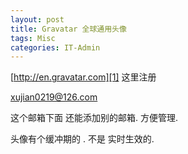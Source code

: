 ```yaml
---
layout: post
title: Gravatar 全球通用头像  
tags: Misc
categories: IT-Admin
---
```



[http://en.gravatar.com][1]
这里注册

xujian0219@126.com


这个邮箱下面 还能添加别的邮箱. 方便管理.


头像有个缓冲期的 . 不是 实时生效的.




[1]:	http://en.gravatar.com
